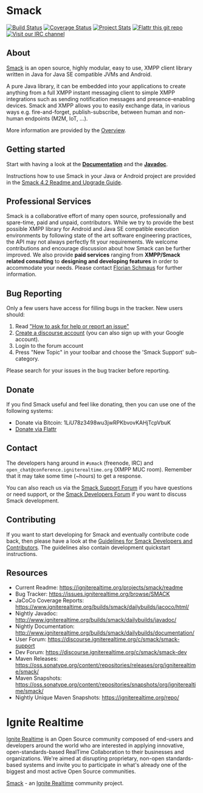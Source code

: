 Smack
=====

[![Build Status](https://travis-ci.org/igniterealtime/Smack.svg?branch=master)](https://travis-ci.org/igniterealtime/Smack)  [![Coverage Status](https://coveralls.io/repos/igniterealtime/Smack/badge.svg)](https://coveralls.io/r/igniterealtime/Smack)  [![Project Stats](https://www.openhub.net/p/smackxmpp/widgets/project_thin_badge.gif)](https://www.openhub.net/p/smackxmpp) [![Flattr this git repo](http://api.flattr.com/button/flattr-badge-large.png)](https://flattr.com/thing/3480125)  [![Visit our IRC channel](https://kiwiirc.com/buttons/irc.freenode.net/smack.png)](https://kiwiirc.com/client/irc.freenode.net/smack)

About
-----

[Smack] is an open source, highly modular, easy to use, XMPP client library written in Java for Java SE compatible JVMs and Android.

A pure Java library, it can be embedded into your applications to create anything from a full XMPP instant messaging client to simple XMPP integrations such as sending notification messages and presence-enabling devices.
Smack and XMPP allows you to easily exchange data, in various ways e.g. fire-and-forget, publish-subscribe, between human and non-human endpoints (M2M, IoT, …).

More information are provided by the [Overview](documentation/overview.md).

Getting started
---------------

Start with having a look at the **[Documentation]** and the **[Javadoc]**.

Instructions how to use Smack in your Java or Android project are provided in the [Smack 4.2 Readme and Upgrade Guide](https://github.com/igniterealtime/Smack/wiki/Smack-4.2-Readme-and-Upgrade-Guide).

Professional Services
---------------------

Smack is a collaborative effort of many open source, professionally and spare-time, paid and unpaid, contributors.
While we try to provide the best possible XMPP library for Android and Java SE compatible execution environments by following state of the art software engineering practices, the API may not always perfectly fit your requirements.
We welcome contributions and encourage discussion about how Smack can be further improved.
We also provide **paid services** ranging from **XMPP/Smack related consulting** to **designing and developing features** in order to accommodate your needs.
Please contact [Florian Schmaus](mailto:flo@geekplace.eu) for further information.

Bug Reporting
-------------

Only a few users have access for filling bugs in the tracker. New
users should:

1. Read ["How to ask for help or report an issue"](https://github.com/igniterealtime/Smack/wiki/How-to-ask-for-help,-report-an-issue-and-possible-solve-the-problem-yourself)
2. [Create a discourse account](https://discourse.igniterealtime.org/signup) (you can also sign up with your Google account).
3. Login to the forum account
4. Press "New Topic" in your toolbar and choose the 'Smack Support' sub-category.

Please search for your issues in the bug tracker before reporting.

Donate
------

If you find Smack useful and feel like donating, then you can use one of the following systems:

- Donate via Bitcoin: 1LiU78z3498wu3jwRPKbvovKAHjTcpVbuK
- [Donate via Flattr](https://flattr.com/thing/3480125)

Contact
-------

The developers hang around in `#smack` (freenode, IRC) and `open_chat@conference.igniterealtime.org` (XMPP MUC room).
Remember that it may take some time (~hours) to get a response.
 
You can also reach us via the [Smack Support Forum] if you have questions or need support, or the [Smack Developers Forum] if you want to discuss Smack development.

Contributing
------------

If you want to start developing for Smack and eventually contribute code back, then please have a look at the [Guidelines for Smack Developers and Contributors](https://github.com/igniterealtime/Smack/wiki/Guidelines-for-Smack-Developers-and-Contributors).
The guidelines also contain development quickstart instructions.

Resources
---------

- Current Readme: https://igniterealtime.org/projects/smack/readme
- Bug Tracker: https://issues.igniterealtime.org/browse/SMACK
- JaCoCo Coverage Reports: https://www.igniterealtime.org/builds/smack/dailybuilds/jacoco/html/
- Nightly Javadoc: http://www.igniterealtime.org/builds/smack/dailybuilds/javadoc/
- Nightly Documentation: http://www.igniterealtime.org/builds/smack/dailybuilds/documentation/
- User Forum: https://discourse.igniterealtime.org/c/smack/smack-support
- Dev Forum: https://discourse.igniterealtime.org/c/smack/smack-dev
- Maven Releases: https://oss.sonatype.org/content/repositories/releases/org/igniterealtime/smack/
- Maven Snapshots: https://oss.sonatype.org/content/repositories/snapshots/org/igniterealtime/smack/
- Nightly Unique Maven Snapshots: https://igniterealtime.org/repo/

Ignite Realtime
===============

[Ignite Realtime] is an Open Source community composed of end-users and developers around the world who are interested in applying innovative, open-standards-based RealTime Collaboration to their businesses and organizations. 
We're aimed at disrupting proprietary, non-open standards-based systems and invite you to participate in what's already one 
of the biggest and most active Open Source communities.

[Smack] - an [Ignite Realtime] community project.

[Smack]: https://www.igniterealtime.org/projects/smack/index.jsp
[Ignite Realtime]: https://www.igniterealtime.org
[XMPP (Jabber)]: https://xmpp.org/
[Smack Developers Forum]: https://discourse.igniterealtime.org/c/smack/smack-dev
[Smack Support Forum]: https://discourse.igniterealtime.org/c/smack/smack-support
[Documentation]: https://download.igniterealtime.org/smack/docs/latest/documentation/
[Javadoc]: https://download.igniterealtime.org/smack/docs/latest/javadoc/
